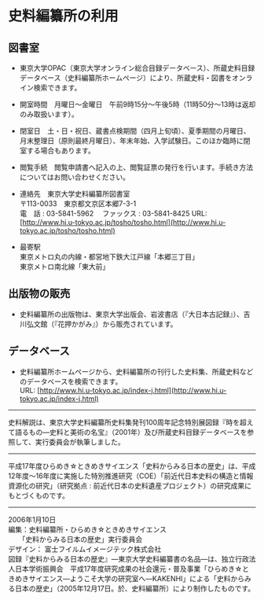 # 史料編纂所の利用

## 図書室

* 東京大学OPAC（東京大学オンライン総合目録データベース）、所蔵史料目録データベース（史料編纂所ホームページ）により、所蔵史料・図書をオンライン検索できます。
* 開室時間　月曜日～金曜日　午前9時15分～午後5時（11時50分～13時は返却のみ取扱います）。
* 閉室日　土・日・祝日、蔵書点検期間（四月上旬頃）、夏季期間の月曜日、月末整理日（原則最終月曜日）、年末年始、入学試験日。このほか臨時に閉室する場合もあります。
* 閲覧手続　閲覧申請書へ記入の上、閲覧証票の発行を行います。手続き方法についてはお問い合わせください。
* 連絡先　東京大学史料編纂所図書室  
〒113-0033　東京都文京区本郷7-3-1  
電　話 : 03-5841-5962　
ファックス : 03-5841-8425
URL: [http://www.hi.u-tokyo.ac.jp/tosho/tosho.html](http://www.hi.u-tokyo.ac.jp/tosho/tosho.html)

* 最寄駅  
東京メトロ丸の内線・都営地下鉄大江戸線「本郷三丁目」  
東京メトロ南北線「東大前」

## 出版物の販売
* 史料編纂所の出版物は、東京大学出版会、岩波書店（『大日本古記録』）、吉川弘文館（『花押かがみ』）から販売されています。

## データベース
* 史料編纂所ホームページから、史料編纂所の刊行した史料集、所蔵史料などのデータベースを検索できます。  
URL: [http://www.hi.u-tokyo.ac.jp/index-j.html](http://www.hi.u-tokyo.ac.jp/index-j.html)

----

史料解説は、東京大学史料編纂所史料集発刊100周年記念特別展図録『時を超えて語るもの―史料と美術の名宝』（2001年）及び所蔵史料目録データベースを参照して、実行委員会が執筆しました。

----

平成17年度ひらめき☆ときめきサイエンス「史料からみる日本の歴史」は、平成12年度～16年度に実施した特別推進研究（COE）「前近代日本史料の構造と情報資源化の研究」（研究拠点 : 前近代日本の史料遺産プロジェクト）の研究成果にもとづくものです。

----

2006年1月10日  
編集：史料編纂所・ひらめき☆ときめきサイエンス　  
　　「史料からみる日本の歴史」実行委員会  
デザイン： 富士フイルムイメージテック株式会社  
図録『史料からみる日本の歴史』―東京大学史料編纂書の名品―は、独立行政法人日本学術振興会　平成17年度研究成果の社会還元・普及事業「ひらめき☆ときめきサイエンス―ようこそ大学の研究室へ―KAKENHI」による「史料からみる日本の歴史」（2005年12月17日。於、史料編纂所）により制作したものです。